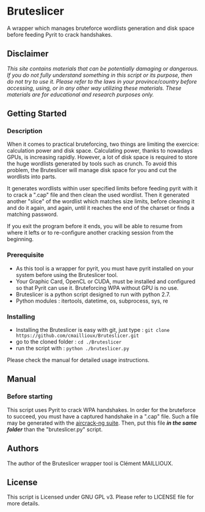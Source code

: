 # Bruteslicer
A wrapper which manages bruteforce wordlists generation and disk space before feeding Pyrit to crack handshakes.

## Disclaimer
*This site contains materials that can be potentially damaging or dangerous. If you do not fully understand something in this script or its purpose, then do not try to use it. Please refer to the laws in your province/country before accessing, using, or in any other way utilizing these materials. These materials are for educational and research purposes only.*

## Getting Started
### Description
When it comes to practical bruteforcing, two things are limiting the exercice: calculation power and disk space. Calculating power, thanks to nowadays GPUs, is increasing rapidly. However, a lot of disk space is required to store the huge wordlists generated by tools such as crunch. 
To avoid this problem, the Bruteslicer will manage disk space for you and cut the wordlists into parts. 

It generates wordlists within user specified limits before feeding pyrit with it to crack a ".cap" file and then clean the used wordlist. Then it generated another "slice" of the wordlist which matches size limits, before cleaning it and do it again, and again, until it reaches the end of the charset or finds a matching password.

If you exit the program before it ends, you will be able to resume from where it lefts or to re-configure another cracking session from the beginning.

### Prerequisite
* As this tool is a wrapper for pyrit, you must have pyrit installed on your system before using the Bruteslicer tool.
* Your Graphic Card, OpenCL or CUDA, must be installed and configured so that Pyrit can use it. Bruteforcing WPA without GPU is no use.
* Bruteslicer is a python script designed to run with python 2.7.
* Python modules : itertools, datetime, os, subprocess, sys, re

### Installing
* Installing the Bruteslicer is easy with git, just type : `git clone https://github.com/cmaillioux/Bruteslicer.git`
* go to the cloned folder : `cd ./Bruteslicer`
* run the script with : `python ./bruteslicer.py`

Please check the manual for detailed usage instructions.

## Manual
### Before starting
This script uses Pyrit to crack WPA handshakes. In order for the bruteforce to succeed, you must have a captured handshake in a ".cap" file. Such a file may be generated with the [aircrack-ng suite](https://www.aircrack-ng.org/).
Then, put this file ___in the same folder___ than the "bruteslicer.py" script. 

## Authors
The author of the Bruteslicer wrapper tool is Clément MAILLIOUX. 

## License
This script is Licensed under GNU GPL v3. Please refer to LICENSE file for more details.
